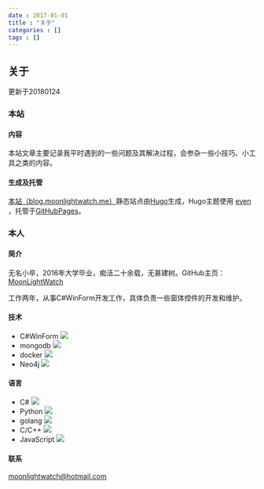 ```yaml
---
date : 2017-01-01
title : "关于"
categories : []
tags : []
---
```


## 关于

更新于20180124

### 本站

#### 内容

本站文章主要记录我平时遇到的一些问题及其解决过程，会参杂一些小技巧、小工具之类的内容。

#### 生成及托管

[本站（blog.moonlightwatch.me）](http://blog.moonlightwatch.me/)静态站点由[Hugo](https://gohugo.io/)生成，Hugo主题使用 [even](https://themes.gohugo.io/hugo-theme-even/) ，托管于[GitHubPages](https://pages.github.com/)。

### 本人

#### 简介
无名小卒，2016年大学毕业，痴活二十余载，无甚建树。GitHub主页：[MoonLightWatch](https://github.com/moonlightwatch)

工作两年，从事C#WinForm开发工作，具体负责一些窗体控件的开发和维护。

#### 技术
- C#WinForm ![](http://progressed.io/bar/80)
- mongodb ![](http://progressed.io/bar/70)
- docker ![](http://progressed.io/bar/60)
- Neo4j ![](http://progressed.io/bar/40)

#### 语言
- C# ![](http://progressed.io/bar/80)
- Python ![](http://progressed.io/bar/60)
- golang ![](http://progressed.io/bar/40)
- C/C++ ![](http://progressed.io/bar/40)
- JavaScript ![](http://progressed.io/bar/30)

#### 联系
moonlightwatch@hotmail.com

